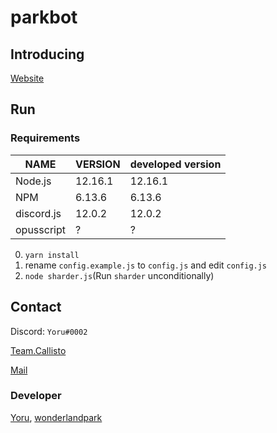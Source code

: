 # parkbot

## Introducing
[Website](https://callisto.team/projects/parkbot)

## Run
### Requirements
| NAME | VERSION | developed version |
|---|---|---|
| Node.js | 12.16.1 | 12.16.1 |
| NPM | 6.13.6 | 6.13.6 |
| discord.js | 12.0.2 | 12.0.2 |
| opusscript | ? | ? |

0. `yarn install`
1. rename `config.example.js` to `config.js` and edit `config.js`
2. `node sharder.js`(Run `sharder` unconditionally)


## Contact
Discord: `Yoru#0002`

[Team.Callisto](https://discord.gg/TbEtRFU)

[Mail](mailto:yoru@outlook.kr)

### Developer
[Yoru](https://yoru.pe.kr), [wonderlandpark](http://dev.wonderbot.xyz)
